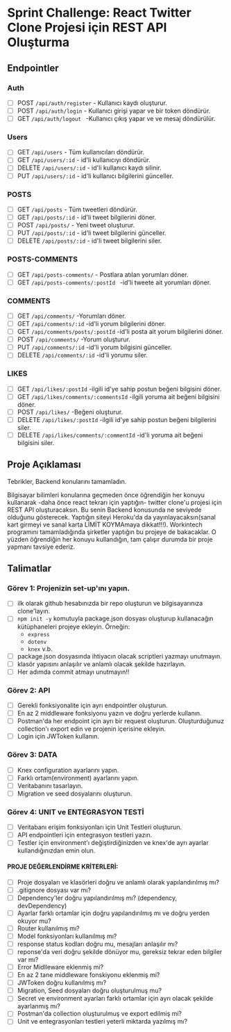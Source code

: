 # Sprint Challenge: React Twitter Clone Projesi için REST API Oluşturma

## Endpointler

### Auth

- [ ] POST `/api/auth/register` - Kullanıcı kaydı oluşturur.
- [ ] POST `/api/auth/login` - Kullanıcı girişi yapar ve bir token döndürür.
- [ ] GET   `/api/auth/logout ` -Kullanıcı çıkış yapar ve ve mesaj döndürülür.

### Users

- [ ] GET `/api/users` - Tüm kullanıcıları döndürür.
- [ ] GET `/api/users/:id` - id'li kullanıcıyı döndürür.
- [ ] DELETE `/api/users/:id` - id'li kullanıcı kaydı silinir.
- [ ] PUT `/api/users/:id` - id'li kullanıcı bilgilerini günceller.

### POSTS

- [ ] GET `/api/posts` - Tüm tweetleri döndürür.
- [ ] GET `/api/posts/:id` - id'li tweet bilgilerini döner.
- [ ] POST `/api/posts/` - Yeni tweet oluşturur.
- [ ] PUT `/api/posts/:id` - id'li tweet bilgilerini günceller.
- [ ] DELETE `/api/posts/:id` - id'li tweet bilgilerini siler.

### POSTS-COMMENTS
- [ ] GET `/api/posts-comments/` - Postlara atılan yorumları döner.
- [ ] GET `/api/posts-comments/:postId ` -id'li tweete ait yorumları döner.

### COMMENTS
- [ ] GET `/api/comments/` -Yorumları döner.
- [ ] GET `/api/comments/:id` -id'li yorum bilgilerini döner.
- [ ] GET `/api/comments/posts/:postId` -id'li posta ait yorum bilgilerini döner.
- [ ] POST `/api/comments/` -Yorum oluşturur.
- [ ] PUT `/api/comments/:id` -id'li yorum bilgisini günceller.
- [ ] DELETE `/api/comments/:id` -id'li yorumu siler.

### LIKES
- [ ] GET `/api/likes/:postId` -ilgili id'ye sahip postun beğeni bilgisini döner.
- [ ] GET `/api/likes/comments/:commentsId` -ilgili yoruma ait beğeni bilgisini döner.
- [ ] POST `/api/likes/` -Beğeni oluşturur.
- [ ] DELETE `/api/likes/:postId` -ilgili id'ye sahip postun beğeni bilgilerini siler.
- [ ] DELETE `/api/likes/comments/:commentId` -id'li yoruma ait beğeni bilgisini siler.

## Proje Açıklaması

Tebrikler, Backend konularını tamamladın.

Bilgisayar bilimleri konularına geçmeden önce öğrendiğin her konuyu kullanarak -daha önce react tekrarı için yaptığın- twitter clone'u projesi için REST API oluşturacaksın. Bu senin Backend konusunda ne seviyede olduğunu gösterecek.
Yaptığın siteyi Heroku'da da yayınlayacaksın(sanal kart girmeyi ve sanal karta LİMİT KOYMAmaya dikkat!!!).
Workintech programını tamamladığında şirketler yaptığın bu projeye de bakacaklar. O yüzden öğrendiğin her konuyu kullandığın, tam çalışır durumda bir proje yapmanı tavsiye ederiz.

## Talimatlar

### Görev 1: Projenizin set-up'ını yapın.

- [ ] ilk olarak github hesabınızda bir repo oluşturun ve bilgisayarınıza clone'layın.
- [ ] `npm init -y` komutuyla package.json dosyası oluşturup kullanacağın kütüphaneleri projeye ekleyin.
      Örneğin:
  - `express`
  - `dotenv`
  - `knex` v.b.
- [ ] package.json dosyasında ihtiyacın olacak scriptleri yazmayı unutmayın.
- [ ] klasör yapısını anlaşılır ve anlamlı olacak şekilde hazırlayın.
- [ ] Her adımda commit atmayı unutmayın!!

### Görev 2: API

- [ ] Gerekli fonksiyonalite için ayrı endpointler oluşturun.
- [ ] En az 2 middleware fonksiyonu yazın ve doğru yerlerde kullanın.
- [ ] Postman'da her endpoint için ayrı bir request oluşturun. Oluşturduğunuz collection'ı export edin ve projenin içerisine ekleyin.
- [ ] Login için JWToken kullanın.

### Görev 3: DATA

- [ ] Knex configuration ayarlarını yapın.
- [ ] Farklı ortam(environment) ayarlarını yapın.
- [ ] Veritabanını tasarlayın.
- [ ] Migration ve seed dosyalarını oluşturun.

### Görev 4: UNIT ve ENTEGRASYON TESTİ

- [ ] Veritabanı erişim fonksiyonları için Unit Testleri oluşturun.
- [ ] API endpointleri için entegrasyon testleri yazın.
- [ ] Testler için environment'ı değiştirdiğinizden ve knex'de ayrı ayarlar kullandığınızdan emin olun.

#### PROJE DEĞERLENDİRME KRİTERLERİ:

- [ ] Proje dosyaları ve klasörleri doğru ve anlamlı olarak yapılandırılmış mı?
- [ ] .gitignore dosyası var mı?
- [ ] Dependency'ler doğru yapılandırılmış mı? (dependency, devDependency)
- [ ] Ayarlar farklı ortamlar için doğru yapılandırılmış mı ve doğru yerden okuyor mu?
- [ ] Router kullanılmış mı?
- [ ] Model fonksiyonları kullanılmış mı?
- [ ] response status kodları doğru mu, mesajları anlaşılır mı?
- [ ] reponse'da veri doğru şekilde dönüyor mu, gereksiz tekrar eden bilgiler var mı?
- [ ] Error Midlleware eklenmiş mi?
- [ ] En az 2 tane middleware fonskiyonu eklenmiş mi?
- [ ] JWToken doğru kullanılmış mı?
- [ ] Migration, Seed dosyaları doğru oluşturulmuş mu?
- [ ] Secret ve environment ayarları farklı ortamlar için ayrı olacak şekilde ayarlanmış mı?
- [ ] Postman'da collection oluşturulmuş ve export edilmiş mi?
- [ ] Unit ve entegrasyonları testleri yeterli miktarda yazılmış mı?
